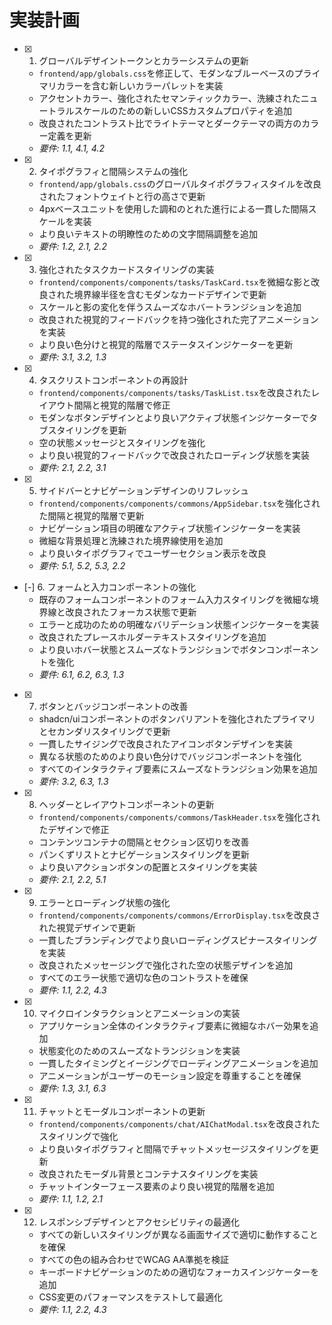 # 実装計画

- [x] 1. グローバルデザイントークンとカラーシステムの更新
  - `frontend/app/globals.css`を修正して、モダンなブルーベースのプライマリカラーを含む新しいカラーパレットを実装
  - アクセントカラー、強化されたセマンティックカラー、洗練されたニュートラルスケールのための新しいCSSカスタムプロパティを追加
  - 改良されたコントラスト比でライトテーマとダークテーマの両方のカラー定義を更新
  - _要件: 1.1, 4.1, 4.2_

- [x] 2. タイポグラフィと間隔システムの強化
  - `frontend/app/globals.css`のグローバルタイポグラフィスタイルを改良されたフォントウェイトと行の高さで更新
  - 4pxベースユニットを使用した調和のとれた進行による一貫した間隔スケールを実装
  - より良いテキストの明瞭性のための文字間隔調整を追加
  - _要件: 1.2, 2.1, 2.2_

- [x] 3. 強化されたタスクカードスタイリングの実装
  - `frontend/components/components/tasks/TaskCard.tsx`を微細な影と改良された境界線半径を含むモダンなカードデザインで更新
  - スケールと影の変化を伴うスムーズなホバートランジションを追加
  - 改良された視覚的フィードバックを持つ強化された完了アニメーションを実装
  - より良い色分けと視覚的階層でステータスインジケーターを更新
  - _要件: 3.1, 3.2, 1.3_

- [x] 4. タスクリストコンポーネントの再設計
  - `frontend/components/components/tasks/TaskList.tsx`を改良されたレイアウト間隔と視覚的階層で修正
  - モダンなボタンデザインとより良いアクティブ状態インジケーターでタブスタイリングを更新
  - 空の状態メッセージとスタイリングを強化
  - より良い視覚的フィードバックで改良されたローディング状態を実装
  - _要件: 2.1, 2.2, 3.1_

- [x] 5. サイドバーとナビゲーションデザインのリフレッシュ
  - `frontend/components/components/commons/AppSidebar.tsx`を強化された間隔と視覚的階層で更新
  - ナビゲーション項目の明確なアクティブ状態インジケーターを実装
  - 微細な背景処理と洗練された境界線使用を追加
  - より良いタイポグラフィでユーザーセクション表示を改良
  - _要件: 5.1, 5.2, 5.3, 2.2_

- [-] 6. フォームと入力コンポーネントの強化
  - 既存のフォームコンポーネントのフォーム入力スタイリングを微細な境界線と改良されたフォーカス状態で更新
  - エラーと成功のための明確なバリデーション状態インジケーターを実装
  - 改良されたプレースホルダーテキストスタイリングを追加
  - より良いホバー状態とスムーズなトランジションでボタンコンポーネントを強化
  - _要件: 6.1, 6.2, 6.3, 1.3_

- [x] 7. ボタンとバッジコンポーネントの改善
  - shadcn/uiコンポーネントのボタンバリアントを強化されたプライマリとセカンダリスタイリングで更新
  - 一貫したサイジングで改良されたアイコンボタンデザインを実装
  - 異なる状態のためのより良い色分けでバッジコンポーネントを強化
  - すべてのインタラクティブ要素にスムーズなトランジション効果を追加
  - _要件: 3.2, 6.3, 1.3_

- [x] 8. ヘッダーとレイアウトコンポーネントの更新
  - `frontend/components/components/commons/TaskHeader.tsx`を強化されたデザインで修正
  - コンテンツコンテナの間隔とセクション区切りを改善
  - パンくずリストとナビゲーションスタイリングを更新
  - より良いアクションボタンの配置とスタイリングを実装
  - _要件: 2.1, 2.2, 5.1_

- [x] 9. エラーとローディング状態の強化
  - `frontend/components/components/commons/ErrorDisplay.tsx`を改良された視覚デザインで更新
  - 一貫したブランディングでより良いローディングスピナースタイリングを実装
  - 改良されたメッセージングで強化された空の状態デザインを追加
  - すべてのエラー状態で適切な色のコントラストを確保
  - _要件: 1.1, 2.2, 4.3_

- [x] 10. マイクロインタラクションとアニメーションの実装
  - アプリケーション全体のインタラクティブ要素に微細なホバー効果を追加
  - 状態変化のためのスムーズなトランジションを実装
  - 一貫したタイミングとイージングでローディングアニメーションを追加
  - アニメーションがユーザーのモーション設定を尊重することを確保
  - _要件: 1.3, 3.1, 6.3_

- [x] 11. チャットとモーダルコンポーネントの更新
  - `frontend/components/components/chat/AIChatModal.tsx`を改良されたスタイリングで強化
  - より良いタイポグラフィと間隔でチャットメッセージスタイリングを更新
  - 改良されたモーダル背景とコンテナスタイリングを実装
  - チャットインターフェース要素のより良い視覚的階層を追加
  - _要件: 1.1, 1.2, 2.1_

- [x] 12. レスポンシブデザインとアクセシビリティの最適化
  - すべての新しいスタイリングが異なる画面サイズで適切に動作することを確保
  - すべての色の組み合わせでWCAG AA準拠を検証
  - キーボードナビゲーションのための適切なフォーカスインジケーターを追加
  - CSS変更のパフォーマンスをテストして最適化
  - _要件: 1.1, 2.2, 4.3_